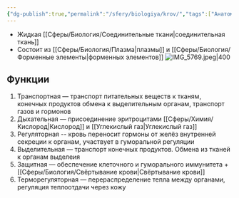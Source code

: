 ```yaml
---
{"dg-publish":true,"permalink":"/sfery/biologiya/krov/","tags":["Анатомия"]}
---
```


- Жидкая [[Сферы/Биология/Соединительные ткани\|соединительная ткань]]
- Состоит из [[Сферы/Биология/Плазма\|плазмы]] и [[Сферы/Биология/Форменные элементы\|форменных элементов]]
![IMG_5769.jpeg|400](/img/user/%D0%90%D1%80%D1%85%D0%B8%D0%B2/%D0%9A%D1%8D%D1%88/IMG_5769.jpeg)
## Функции
1. Транспортная — транспорт питательных веществ к тканям, конечных продуктов обмена к выделительным органам, транспорт газов и гормонов
2. Дыхательная — присоединение эритроцитами [[Сферы/Химия/Кислород\|Кислород]] и [[Углекислый газ\|Углекислый газ]]
3. Регуляторная -- кровь переносит гормоны от желёз внутренней секреции к органам, участвует в гуморальной регуляции
4. Выделительная — транспорт конечных продуктов. Обмена из тканей к органам выделеия
5. Защитная — обеспечение клеточного и гуморального иммунитета + [[Сферы/Биология/Свёртывание крови\|Свёртывание крови]]
6. Терморегуляторная — перераспределение тепла между органами, регуляция теплоотдачи через кожу 